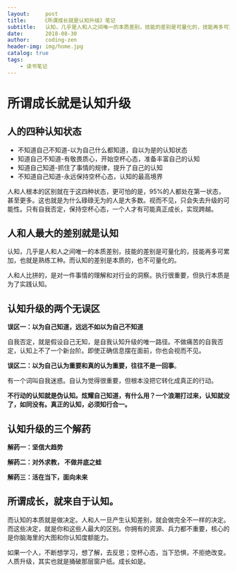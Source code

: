 ```yaml
---
layout:     post
title:     《所谓成长就是认知升级》笔记
subtitle:   认知，几乎是人和人之间唯一的本质差别，技能的差别是可量化的，技能再多可累加，也就是熟练工种。而认知的差别是本质的，也不可量化的。
date:       2018-08-30
author:     coding-zen
header-img: img/home.jpg
catalog: true
tags:
    - 读书笔记
---
```


# 所谓成长就是认知升级

## 人的四种认知状态

- 不知道自己不知道-以为自己什么都知道，自以为是的认知状态
- 知道自己不知道-有敬畏质心，开始空杯心态，准备丰富自己的认知
- 知道自己知道-抓住了事情的规律，提升了自己的认知
- 不知道自己知道-永远保持空杯心态，认知的最高境界

人和人根本的区别就在于这四种状态，更可怕的是，95%的人都处在第一状态，甚至更多。这也就是为什么碌碌无为的人是大多数。视而不见，只会失去升级的可能性。只有自我否定，保持空杯心态，一个人才有可能真正成长，实现跨越。

## 人和人最大的差别就是认知

认知，几乎是人和人之间唯一的本质差别，技能的差别是可量化的，技能再多可累加，也就是熟练工种。而认知的差别是本质的，也不可量化的。

人和人比拼的，是对一件事情的理解和对行业的洞察。执行很重要，但执行本质是为了实践认知。

## 认知升级的两个无误区

**误区一：以为自己知道，远远不如以为自己不知道**

自我否定，就是假设自己无知，是自我认知升级的唯一路径。不做痛苦的自我否定，认知上不了一个新台阶。即使正确信息摆在面前，你也会视而不见。

**误区二：以为自己认为重要和真的认为重要，往往不是一回事**。

有一个词叫自我迷惑。自认为觉得很重要，但根本没把它转化成真正的行动。

**不行动的认知就是伪认知。炫耀自己知道，有什么用？一个浪潮打过来，认知就没了，如同没有。真正的认知，必须知行合一。**

## 认知升级的三个解药

**解药一：坚信大趋势**

**解药二：对外求教， 不做井底之蛙**

**解药三：活在当下，面向未来**

## 所谓成长，就来自于认知。

而认知的本质就是做决定。人和人一旦产生认知差别，就会做完全不一样的决定。而这些决定，就是你和这些人最大的区别。你拥有的资源、兵力都不重要，核心的是你脑海里的大图和你认知度额能力。

如果一个人，不断想学习，想了解，去反思；空杯心态，当下恐惧，不拒绝改变。人质升级，其实也就是捅破那层窗户纸。成长如是。

#